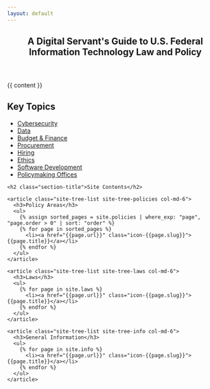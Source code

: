 ```yaml
---
layout: default
---
```

<article class="post-single">

  <header class="page-header">
    <h1 class="main-title">
      A <span class="">Digital Servant's Guide</span> to
      <span class="first">U.S. Federal</span>
      <span class="second">Information Technology</span>
      <span class="third">Law and Policy</span>
    </h1>
  </header>

  <section>
    {{ content }}
  </section>

  <section class="site-tree row">
    <h2>Key Topics</h2>
    <ul class="key-topics">
      <li>
        <a href="/policies/cybersecurity/" class="btn btn-primary btn-lg category-policies"><span class="icon icon-cybersecurity"></span><span class="text">Cybersecurity</span></a>
      </li>
      <li>
        <a href="/policies/data/" class="btn btn-primary btn-lg category-policies"><span class="icon icon-data"></span><span class="text">Data</span></a>
      </li>
      <li>
        <a href="/policies/budget-finance/" class="btn btn-primary btn-lg category-policies"><span class="icon icon-budget-finance"></span><span class="text">Budget & Finance</span></a>
      </li>
      <li>
        <a href="/policies/procurement/" class="btn btn-primary btn-lg category-policies"><span class="icon icon-procurement"></span><span class="text">Procurement</span></a>
      </li>
      <li>
        <a href="/policies/hiring/" class="btn btn-primary btn-lg category-policies"><span class="icon icon-hiring"></span><span class="text">Hiring</span></a>
      </li>
      <li>
        <a href="/policies/ethics/" class="btn btn-primary btn-lg category-policies"><span class="icon icon-ethics"></span><span class="text">Ethics</span></a>
      </li>
      <li>
        <a href="/info/software-development/" class="btn btn-primary btn-lg category-info"><span class="icon icon-dev"></span><span class="text">Software Development</span></a>
      </li>
      <li>
        <a href="/info/policymaking-offices/" class="btn btn-primary btn-lg category-info"><span class="icon icon-offices"></span><span class="text">Policymaking Offices</span></a>
      </li>
    </ul>

    <h2 class="section-title">Site Contents</h2>

    <article class="site-tree-list site-tree-policies col-md-6">
      <h3>Policy Areas</h3>
      <ul>
        {% assign sorted_pages = site.policies | where_exp: "page", "page.order > 0" | sort: "order" %}
        {% for page in sorted_pages %}
          <li><a href="{{page.url}}" class="icon-{{page.slug}}">{{page.title}}</a></li>
        {% endfor %}
      </ul>
    </article>

    <article class="site-tree-list site-tree-laws col-md-6">
      <h3>Laws</h3>
      <ul>
        {% for page in site.laws %}
          <li><a href="{{page.url}}" class="icon-{{page.slug}}">{{page.title}}</a></li>
        {% endfor %}
      </ul>
    </article>

    <article class="site-tree-list site-tree-info col-md-6">
      <h3>General Information</h3>
      <ul>
        {% for page in site.info %}
          <li><a href="{{page.url}}" class="icon-{{page.slug}}">{{page.title}}</a></li>
        {% endfor %}
      </ul>
    </article>

  </section>

</article>
